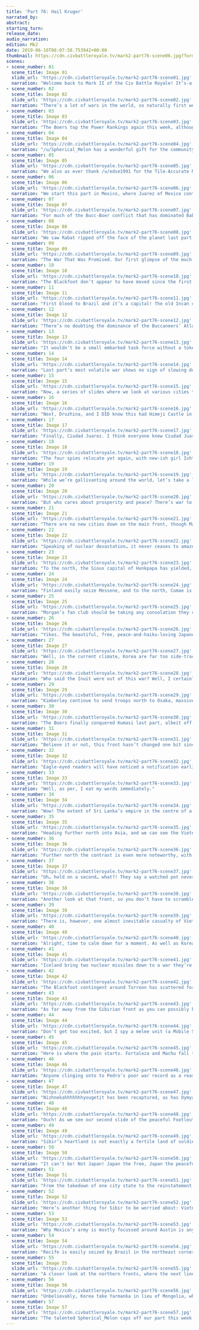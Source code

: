 ```yaml
---
title: 'Part 76: Hail Kruger'
narrated_by: 
abstract: 
starting_turn: 
release_date: 
audio_narration: 
edition: Mk2
date: 2019-06-16T06:07:58.753942+00:00 
thumbnail: https://cdn.civbattleroyale.tv/mark2-part76-scene06.jpg?format=webp&nearlossless=1
scenes:
- scene_number: 01
  scene_title: Image 01
  slide_url: 'https://cdn.civbattleroyale.tv/mark2-part76-scene01.jpg'
  narration: "Welcome back to Mark II of the Civ Battle Royale! It‘s-a-me, Lacsirax Ariscal, resident ranker and erstwhile cartographer. The first time I narrated was Part 28, where we saw THREE eliminations, and the second was Part 35 where... uh... not much happened at all. Let’s see where Part 76 lies on the excitement spectrum! With the nascent war between Brazil and the Buccaneers, the ongoing conflict between Vietnam and the Boers, and the merciless takedown of Yakutia, this part has all the portents of being an absolute corker.\nThis week’s titlecard is the work of the one and only /u/Jru247, the CBR community’s resident Great Artist. For more fantastic OC, news, discussions, drama and general Battle Royale ruckuses, make sure to subscribe to /r/civbattleroyale!"
- scene_number: 02
  scene_title: Image 02
  slide_url: 'https://cdn.civbattleroyale.tv/mark2-part76-scene02.jpg'
  narration: "There’s a lot of wars in the world, so naturally first we come to /u/mazerlaser’s relationship graph to take a look at some of the ones you might have forgotten. The Buccaneers are besieged by bitter rivals, while Japan count Kimberley as a formidable foe. Mexico too face a new threat from the north – the Blackfoot. Iceland and Sweden join Armenia in a period of pacifism, but how long will it last? Both the Nordic nations have large forces trained on each other’s borders, while Armenia just took out Israel, incurring some warmongering penalties on the way."
- scene_number: 03
  scene_title: Image 03
  slide_url: 'https://cdn.civbattleroyale.tv/mark2-part76-scene03.jpg'
  narration: "The Boers top the Power Rankings again this week, although their current combatant Vietnam grabs the second place slot for the first time; indeed, if their push continues and they make landfall on Africa, there might be a big shake-up on the horizon… Anyway, thanks to all the other rankers who work far harder than me to bring these to you every week!\nMore info here: https://www.reddit.com/r/civbattleroyale/comments/548ji1/the_civ_battle_royale_mk_ii_power_rankings_part_75/"
- scene_number: 04
  scene_title: Image 04
  slide_url: 'https://cdn.civbattleroyale.tv/mark2-part76-scene04.jpg'
  narration: "/u/Spherical_Melon has a wonderful gift for the community: the Tile-Accurate City Map! With population sizes, roads and rivers, it’s a brilliant map to open at full resolution and get lost in. For those wondering what happened to my City Maps, I still have the time but unfortunately my partner in crime /u/Malssistra, who updates Annals of the Worlds (the base of my City Map), is too busy at the moment, so they’ve gone on hold until his work frees up a little."
- scene_number: 05
  scene_title: Image 05
  slide_url: 'https://cdn.civbattleroyale.tv/mark2-part76-scene05.jpg'
  narration: "We also as ever thank /u/edse1991 for the Tile-Accurate Map; of most note here is how tiny Yakutia looks. Remember when they were the sleeping giants? Now they’re more like bullied dwarves. Could Korea finish the job this part? Well, there’s only one way to find out – onwards to the main event!"
- scene_number: 06
  scene_title: Image 06
  slide_url: 'https://cdn.civbattleroyale.tv/mark2-part76-scene06.jpg'
  narration: "We start this part in Mexico, where Juarez of Mexico continues to stave off the incessant Australian navy. Parkes’ fleet currently controls Merida, Waipahu and Torreon, the three main cities at stake in this war; they’re also making a half-hearted push on Monterrey. This is a familiar scene, and Australia’s difficulty in holding any territory or making mainland progress has been a major bugbear for the Power Rankers, who this week placed Australia sixth, their lowest ranking since Part 3. And in Part 3, said rankers placed China fourth. Ah, hindsight.\nAnyway, Mexico, for once, doesn’t appear to be on the verge of retaking any cities from Australia. Perhaps that’s because of the Buccaneer Power Armour stalking the southern lands near Mexico City, drawing the attention of Juarez’s meagre land forces. To the northwest, a new threat looms – Blackfoot paratroopers far outnumber the lone marine sitting in Veracruz. Crowfoot and Juarez have long had beef, but this time the Blackfoot are on the front-foot. Will Crowfoot know how to handle this novelty?"
- scene_number: 07
  scene_title: Image 07
  slide_url: 'https://cdn.civbattleroyale.tv/mark2-part76-scene07.jpg'
  narration: "For much of the Bucc-Boer conflict that has dominated Babylonian media for the past five parts or so, one consistent theme has been Cap’n Morgan’s dominance in the Mediterranean theatre. It looks like that might be about to change; a lone submarine stalks the Gulf of Sirte while a whole host of embarked Boer units have materialized around Panormus. As Nebuchadnezzar has so kindly highlighted for us, this area is a vital air base for Morgan, and while the war with the Boers has basically become a rout by now, these planes could be incredibly useful in the new front against Finland. They’ll be less useful if the Boers take the Sicilian cities, though. Well, they’ll be less exist-y. If there’s any solace for the Buccs, it’s that as ever the Boers have mainly taken vertols and hover tanks to battle – neither of which can capture cities. To the north, just in shot, Finnish forces surround Messene. I don’t think that town’s rum industries are long for this world. Vodka production is skyrocketing, mind you."
- scene_number: 08
  scene_title: Image 08
  slide_url: 'https://cdn.civbattleroyale.tv/mark2-part76-scene08.jpg'
  narration: "We saw Rabat ripped off the face of the planet last part, but one aspect that went relatively unnoticed is its position on top of a uranium mine. That’s four free uraniums for whoever is lucky enough to settle the area! It also means that the Buccs have less uranium to play with, at the moment. That should be some solace for the citizens of Mexico, the Boer Ryk and Brazil. As ever, both Bucc and Boer territory lie devastated and mostly empty. Morgan controls the coastline at the moment, but Kruger’s orange army is advancing on Bamako. Of course, we could be seeing another Kumasi moment, where the Boers surround the city with ranged units and wonder why they can’t enter."
- scene_number: 09
  scene_title: Image 09
  slide_url: 'https://cdn.civbattleroyale.tv/mark2-part76-scene09.jpg'
  narration: "The War That Was Promised. Our first glimpse of the much-hyped conflict between Brazil and the Buccaneers this part, and it’s the expected story: Brazilian armies swarming into Bucc America with next-to-no resistance. This particular area, the old Incan territory, is probably the most defensible region that Brazil have set their sights on, with mountains impeding much of Pedro’s land army and the vestiges of Morgan’s once indomitable navy defending the coastline – in fact, just out of shot, making incursions into the Brazilian sea around Valparaiso. Further north is a different story; with the Amazon rainforest that has long made conflict in South America so painfully slow almost entirely chopped down, it’s possible we’re about to see a very quick colour change."
- scene_number: 10
  scene_title: Image 10
  slide_url: 'https://cdn.civbattleroyale.tv/mark2-part76-scene10.jpg'
  narration: "The Blackfoot don’t appear to have moved since the first turn of the war with Mexico, but already we can see where the damage will be dealt. Hunkpapa, the Sioux’s old capital, is down to deep red health and has plenty a melee unit in sight. While it would be absolutely memeworthy if Crowfoot resurrected Sitting Bull AGAIN, the chances are much slimmer than in the past, as Crowfoot has the momentum and advantage this time round (empires only tend to liberate cities when they feel they absolutely can’t keep it). They have open borders with the Inuit, but it’s also worth noting they have open borders with Australia, so Parkes’ occupation of Torreon isn’t impeding them at all."
- scene_number: 11
  scene_title: Image 11
  slide_url: 'https://cdn.civbattleroyale.tv/mark2-part76-scene11.jpg'
  narration: "First blood to Brazil and it’s a capital! The old Incan centre of Cusco falls to a comfortable regiment of Brazilian paratroopers. For those hoping Pedro would still be incapable of taking cities… that hope is sure looking forlorn now. Interestingly, the coastal cities of Tiwanaku and Vitcos have been bombed to zero health in lieu of any raids on Fortaleza and Machu, Brazil’s visible next two targets. Perhaps Pedro is confident his land army needs no such support up north, while using his bombers on the Peruvian coast now will allow him to deploy relatively few land troops in the difficult terrain of the Andes. Indeed, Vitcos looks like it might fall next turn – and though the Buccaneers certainly have a navy nearby, it’s predictably mostly carriers."
- scene_number: 12
  scene_title: Image 12
  slide_url: 'https://cdn.civbattleroyale.tv/mark2-part76-scene12.jpg'
  narration: "There’s no doubting the dominance of the Buccaneers’ Atlantic fleet, mind. Brazil have sent a task force to the Cabo Verde city of Sale, but one has to think Morgan’s navy will easily retake the settlement should it fall. Goiania and Manaus, two vital air force centres, are also threatened by the Black Armada, though there’s no immediate danger. How Brazil managed to deploy a carrier so deep into the North Atlantic beats me, though sadly its load is not a nuclear one. On land, Belo Horizonte and Recife, both cities founded by Brazil, look to be reclaimed imminently."
- scene_number: 13
  scene_title: Image 13
  slide_url: 'https://cdn.civbattleroyale.tv/mark2-part76-scene13.jpg'
  narration: "It wouldn’t be a small embarked task force without a token Great Person, and it’s a Great Musician that Brazil have taken to Sale; in this day and age, you have to wonder if the rousing folk songs have been replaced by energetic electropop. The prevalence of Boer ranged units in the area raises an interesting scenario: many wondered if the Boer-Bucc war might mean orange landfall on South America – but perhaps Brazil can seize Bamako before the Boers and build a new Portuguese Guinea? It is in the exact same place as the historical one, modern-day Guinea-Bissau. Still, they’ve got to take Sale first."
- scene_number: 14
  scene_title: Image 14
  slide_url: 'https://cdn.civbattleroyale.tv/mark2-part76-scene14.jpg'
  narration: "Last part’s most volatile war shows no sign of slowing down – well, unless Korea decides to peace out to tackle the far greater threat of Canadian zombies. Assuming he doesn’t, Nizhnekolymsk is next on the chopping block, while Oymyakon is also looking increasingly vulnerable. Yakutian marines might flip back Elgyay, so they have that going for them. The Inuit are nowhere in sight, while a lone Mongol SAM is a little too late to the Elgyay Occupation Party."
- scene_number: 15
  scene_title: Image 15
  slide_url: 'https://cdn.civbattleroyale.tv/mark2-part76-scene15.jpg'
  narration: "Now, a series of slides where we look at various cities that you may or may not have known contained wonders. Hoorah! First, the Sri Lankan city of Kandy, which I assuredly didn’t known had the Sistine Chapel in. Not the most useful wonder for a domination victory, but hey – Sri Lanka have a wonder! Who knew? Also guys, if you want nutmeg, there’s a feeble looking Kimberley nearby who might know where that is…"
- scene_number: 16
  scene_title: Image 16
  slide_url: 'https://cdn.civbattleroyale.tv/mark2-part76-scene16.jpg'
  narration: "Next, Druzhina, and I DID know this had Himeji Castle in, but it’s worth highlighting as the city has just flipped to Korea from Yakutia. A combat bonus to units in friendly territory stacked with the Great Wall (now obsolete) was potentially a big reason as to why very few civs could make any headway into their sturdy empire. With it gone, the fall of Yakutia should accelerate even further, while Korea will enjoy a nice defensive bonus in the wars to come."
- scene_number: 17
  scene_title: Image 17
  slide_url: 'https://cdn.civbattleroyale.tv/mark2-part76-scene17.jpg'
  narration: "Finally, Ciudad Juarez. I think everyone knew Ciudad Juarez had Stonehenge, right? The mountainside stone circle on which our lord and saviour Aslan was first resurrected in the name of Catholicism? That faith bonus will come in handy for namesake Benito Juarez, as he’ll need a hell of a lot of faith to believe his crippled empire can stand against the Blackfoot, the Buccs and Australia."
- scene_number: 18
  scene_title: Image 18
  slide_url: 'https://cdn.civbattleroyale.tv/mark2-part76-scene18.jpg'
  narration: "The four spies relocate yet again, with new-ish girl Ishtar hanging around in Santiago de Chile, now a Brazilian stronghold, and Semiramis making her way to Qashliq, capital of Sibir; there they’ll continue their crucial role in discovering which long-forgotten empires modern world leaders arbitrarily and inexplicably still have a grudge against."
- scene_number: 19
  scene_title: Image 19
  slide_url: 'https://cdn.civbattleroyale.tv/mark2-part76-scene19.jpg'
  narration: "While we’re gallivanting around the world, let’s take a look at one of the planet’s least celebrated population centres – the so called Footleutians, a terrible portmanteau that I came up with about 60 parts ago. Yes, the Inuit and the Blackfoot have been at peace so long that these islands haven’t yet been absorbed by the White Walkers. The Inuit Sikutsipmaik stands at a healthy 31 pop, with Crowfoot’s Kiyi and Ahkaiyikokakinik not far behind. Despite being freezing cold, these islands are probably among the most prosperous, peaceful and desirable settlements on the Cylinder."
- scene_number: 20
  scene_title: Image 20
  slide_url: 'https://cdn.civbattleroyale.tv/mark2-part76-scene20.jpg'
  narration: "But who cares about prosperity and peace? There’s war to be had! Brazil’s attack on Sale has completely evaporated, leaving only the Great DJs milling about unprotected. The coast of Africa is still black, the land is still blackened, and the Boers have still drawn a blank on how to take cities. The Buccaneer navy waits to retake the poor towns as soon as they fall anyway, while another branch of Morgan’s fleet rounds the head of Brazil, looking to further disrupt the scattered Brazilian navy if not actually damage their cities. Brazil’s aerial advantage continues all the way down the coast to Duque de Caxias, mind."
- scene_number: 21
  scene_title: Image 21
  slide_url: 'https://cdn.civbattleroyale.tv/mark2-part76-scene21.jpg'
  narration: "There are no new cities down on the main front, though Machu is certain to fall soon, and Brazil have pulled a fleet out of nowhere on the Pacific coastline – the bombed out husks of Tiwanaku and Vitcos might be falling a lot sooner than expected, too. Of course, Morgan has reacted to the chaos the only way he knows how, and even as we speak nuclear bombs are being brought down to the front. The question is – where will the Buccaneers’ itchy trigger fingers strike? A well deployed nuke might be enough to throw the Brazilian advance into disarray, and force them to resort to their tried and true tactics of sitting around doing nothing."
- scene_number: 22
  scene_title: Image 22
  slide_url: 'https://cdn.civbattleroyale.tv/mark2-part76-scene22.jpg'
  narration: "Speaking of nuclear devastation… it never ceases to amaze me just how on fire Mexico is. Literally, not figuratively. The Blackfoot swoop through Torreon, ensuring Australia have a tight hold on the city; it’s testament to their fall from grace that their acquisitions are being protected by the Blackfoot. Crowfoot might manage what Parkes has struggled to achieve and secure Monterrey, too. Almost every Mexican city in this shot is on the front line, now; that’s got to be a terrifying prospect for any residual Mexico fans out there."
- scene_number: 23
  scene_title: Image 23
  slide_url: 'https://cdn.civbattleroyale.tv/mark2-part76-scene23.jpg'
  narration: "To the north, the Sioux capital of Hunkpapa has yielded, and it appears there will be no fourth coming for Sitting Jesus today. Oglala, the location of the majority of Mexico’s air force, is next in line. There’s also a cheeky pincer movement taking place on Ahahpitape, a Blackfoot-founded city. Those who are concerned about the lack of growth in Inuit Canada should be calmed by the sight of Inuit Texas, a land replete with high population cities. Despite that, their army appears to hold the superiority only in technological terms now – the days of a terrifying Inuit carpet are over, it seems."
- scene_number: 24
  scene_title: Image 24
  slide_url: 'https://cdn.civbattleroyale.tv/mark2-part76-scene24.jpg'
  narration: "Finland easily seize Messene, and to the north, Cumae is surrounded by XCOMs. The old Roman cities of Antium and Arretium face a more interesting future, with both Finnish and Boer troops closing in. The Boers clearly have the numbers, but Kekkonen has brought more melee units. Either way, their time under the pirate banner seems short-lived."
- scene_number: 25
  scene_title: Image 25
  slide_url: 'https://cdn.civbattleroyale.tv/mark2-part76-scene25.jpg'
  narration: "Morgan’s fan club should be taking any consolation they can get, and that consolation comes in the form of Iberiarrrr, which barely appears to be on Kruger and Kek’s agendas. Finland have set a token two XCOMs to Coimbra, and much of the land is still pillaged, but high-population cities Lisbon and Porto seem relatively safe. To the north, Iceland’s fleet looms; many of Ingolfur’s supporters have expressed a desire to backstab their OCP-allies and swoop into Iberia, taking it for themselves. With minimal Bucc land units on the peninsula (why does that sound familiar?), Iceland would walk an invasion, but perhaps their sights are set elsewhere. Sweden look increasingly threatening."
- scene_number: 26
  scene_title: Image 26
  slide_url: 'https://cdn.civbattleroyale.tv/mark2-part76-scene26.jpg'
  narration: "Yikes. The beautiful, free, peace-and-haiku-loving Japanese might be meeting their maker soon, as Kimberley actually looks to capture Osaka, their first conquest since their war with Sri Lanka aeons ago. There’s even an atomic bomb stationed nearby, though Jandamarra hardly needs to use it. How will Korea react to their BFFs being wiped off the Cylinder?"
- scene_number: 27
  scene_title: Image 27
  slide_url: 'https://cdn.civbattleroyale.tv/mark2-part76-scene27.jpg'
  narration: "Well, in the current climate, Korea are far too side-tracked to worry about a paltry city-state ally! They’ve trained their armies on Yarmanka, Oymyakon AND Nizhnekolymsk. Tygyn Darkhan’s Yakutia is being absolutely ripped to shreds. Count how many Great Death Robots you can see; Korea are one of very few civs to use them as the main backbone of the army."
- scene_number: 28
  scene_title: Image 28
  slide_url: 'https://cdn.civbattleroyale.tv/mark2-part76-scene28.jpg'
  narration: "Who said the Inuit were out of this war? Well, I certainly did, but I could be standing corrected as a snow-hearted Robot Infantry comes within spitting distance of Zhigansk. The Inuit’s failure to capitalise on a weak Yakutia is only very partially their fault; Finland’s peacekeepers have impeded the White Walkers every step of the way. But if they can move their navy past Olenyok, they might still be able to grab some of those coastal cities before the Korean juggernaut can reach them."
- scene_number: 29
  scene_title: Image 29
  slide_url: 'https://cdn.civbattleroyale.tv/mark2-part76-scene29.jpg'
  narration: "Kimberley continue to send troops north to Osaka, massively overestimating the scale of Japan’s defences. Hawaii, allegedly also at war with Japan, make no such attempt; perhaps they don’t have open borders with Australia. But at least they’ve appeared in the part, so whichever power ranker winds up with them will be able to say ‘Hawaii appeared this part!’"
- scene_number: 30
  scene_title: Image 30
  slide_url: 'https://cdn.civbattleroyale.tv/mark2-part76-scene30.jpg'
  narration: "The Boers finally conquered Kumasi last part, albeit off-screen. Here’s more concrete evidence for any remaining unbelievers. The city, apparently once the capital of a people called the “Ashanti”, has been absolutely decimated by the siege – but if there’s one thing the Boers are good at, it’s rapid regrowth."
- scene_number: 31
  scene_title: Image 31
  slide_url: 'https://cdn.civbattleroyale.tv/mark2-part76-scene31.jpg'
  narration: "Believe it or not, this front hasn’t changed one bit since the start of the part, which is a welcome change for a region that swaps its flags faster than its toilet roll. The Boers’ infatuation with ranged units continues to impede their advances, and unsurprisingly the Buccaneers aren’t about to push forward on land. Now Carthage and Marrakech have been taken out of the equation, you really feel that both sides have lost heart in this matchup."
- scene_number: 32
  scene_title: Image 32
  slide_url: 'https://cdn.civbattleroyale.tv/mark2-part76-scene32.jpg'
  narration: "Eagle-eyed readers will have noticed a notification earlier revealing the fall of Zhigansk to Inuit forces – it’s nice to see that they haven’t been completely written out of this dogpile. Not only that, but Mongolia have managed to claim a new prize too – despite Yarmanka sitting on zero health right by their borders and the brunt of their army, they’ve leapfrogged the city and taken Oymyakon instead. Fortunately for Korea, they’ve open borders with Genghis’ Khanate, and won’t be shut off from invading the rest of poor Yakutia’s territory. They too however have brought far too many ranged units to battle, and are struggling to find a melee unit to seize sitting duck Nizhnekolymsk, while Yarmanka looks just out of range from that GDR if I know my Zones of Control."
- scene_number: 33
  scene_title: Image 33
  slide_url: 'https://cdn.civbattleroyale.tv/mark2-part76-scene33.jpg'
  narration: "Well, as per, I eat my words immediately."
- scene_number: 34
  scene_title: Image 34
  slide_url: 'https://cdn.civbattleroyale.tv/mark2-part76-scene34.jpg'
  narration: "Wow! The extent of Sri Lanka’s empire in the centre of a screenshot! All two of their fans must be rejoicing. Harbouring Ethiopian refugees might attract the ire of the Boers, but there’s a Vietnam buffer between the two, currently; Vietnam also, amusingly, provides a buffer strip of sea between Sri Lanka and their own Arabian colony. To the northwest, the Boers finally manage to push back Vietnam’s army, though as ever they’ve brought a whole host of ranged units, so Vung Tau and Najran might be safe for now. To the southwest, the Ashanti Pikeman continues his break for the Maldives, convening with the Burmese Musician for a brief oceanic romantic fling."
- scene_number: 35
  scene_title: Image 35
  slide_url: 'https://cdn.civbattleroyale.tv/mark2-part76-scene35.jpg'
  narration: "Heading further north into Asia, and we can see the Vietnamese-Sibirian borderlands, in the wake of Sibir’s occupation of Afghanistan. Kuchum Khan has certainly had his army drained by the longer-than-it-needed-to-be war, but the infrastructure is there to get the ball rolling again soon. Vietnam meanwhile have carpeted the Drone UAV like crazy – they’re good units but they are – sigh – ranged. That said, there are enough melee units scattered about that you’d have to think they’d bring the hurt down on Sibir in any immediate war."
- scene_number: 36
  scene_title: Image 36
  slide_url: 'https://cdn.civbattleroyale.tv/mark2-part76-scene36.jpg'
  narration: "Further north the contrast is even more noteworthy, with the bulk of Vietnam’s enormous army focussed here. Hell, they could take down Korea, Mongolia OR Sibir with this army, but I do wish they had a better balance of units. They also don’t exactly have the biggest airforce, though Sibir and Mongolia’s aren’t exactly much better."
- scene_number: 37
  scene_title: Image 37
  slide_url: 'https://cdn.civbattleroyale.tv/mark2-part76-scene37.jpg'
  narration: "Uh… hold on a second… what?! They say a watched pot never boils, but this pot just superheated and brimmed RIGHT over! Vietnam declare war on Sibir! Is it a retaliation for Sibir declaring war on Tibet (arbitrarily with Sweden)? Is the alliance real?! All jokes aside, this is an enormous DoW from Vietnam – although they do have to watch for the Boer threat, they appear to have quite the army capable of taking down Sibir a peg or two. Holy moly."
- scene_number: 38
  scene_title: Image 38
  slide_url: 'https://cdn.civbattleroyale.tv/mark2-part76-scene38.jpg'
  narration: "Another look at that front, so you don’t have to scramble back a few slides. Sibir do have some semblance of an army mobilized at the front, but all of former Afghanistan is surely a goner, and Bamda to the northeast doesn’t look too healthy either. If Vietnam really pick up momentum here, this could be an absolute game-changer."
- scene_number: 39
  scene_title: Image 39
  slide_url: 'https://cdn.civbattleroyale.tv/mark2-part76-scene39.jpg'
  narration: "There is, however, one almost inevitable casualty of Vietnamese Coalition. Yes, tender, beautiful Nedong is almost certainly going to fall to Sibir. If nothing else, it will give Sibir a rather amusing enclave within exclave-maesters and rivals Finland."
- scene_number: 40
  scene_title: Image 40
  slide_url: 'https://cdn.civbattleroyale.tv/mark2-part76-scene40.jpg'
  narration: "Alright, time to calm down for a moment. As well as Korea’s ploys to destroy the remnants of Canada, they’ve also set their sights on the poor old Ethiopian refugees sitting out in Sri Lanka. As with many of these ploys, it’s an unlikely war; has any major nation actually declared war on a civ with no cities? I haven’t seen it."
- scene_number: 41
  scene_title: Image 41
  slide_url: 'https://cdn.civbattleroyale.tv/mark2-part76-scene41.jpg'
  narration: "Iceland bring two nuclear missiles down to a war they’re not fighting any more, but bigger news is that Finland have seized Panormus and Antium, possibly taking out fifteen Buccaneer planes and bombs. It also catapults the Boer army over to Funchal, a city it is just as difficult to take with ranged units alone. Arretium is next in line, bringing with it another six planes."
- scene_number: 42
  scene_title: Image 42
  slide_url: 'https://cdn.civbattleroyale.tv/mark2-part76-scene42.jpg'
  narration: "The Blackfoot contingent around Torreon has scattered for some reason, with the brunt heading north towards Ahahpitape. Oglala has largely been relinquished, with Mexico fielding a lone marine to defend the old Sioux town. At least the Buccaneer threat has virtually vanished, with Morgan having more pressing matters at hand. Australia have a fleet in the Gulf of California approaching Monterrey, but quel surprise, it’s made up of ranged units. Texas are kicking themselves that they peaced out when they did, as their old capital Austin would be easy pickings now."
- scene_number: 43
  scene_title: Image 43
  slide_url: 'https://cdn.civbattleroyale.tv/mark2-part76-scene43.jpg'
  narration: "As far away from the Sibirian front as you can possibly be, Vietnam field a tiny little contingent of artillery and associated forces. This area of Inuit territory has long been an underpopulated one, and it doesn’t look like that’s changing – but, I mean, it is freezing cold icy wasteland, so don’t feel too down Walker Supporters. I’d be more concerned about the lack of Inuit land units – aren’t they meant to be a military powerhouse?"
- scene_number: 44
  scene_title: Image 44
  slide_url: 'https://cdn.civbattleroyale.tv/mark2-part76-scene44.jpg'
  narration: "Don’t get too excited, but I spy a melee unit (a Mobile SAM to be exact) next to Fort-de-France. At least I think it’s a Mobile SAM. I always get confused between those and rocket artillery. Sale and Bamako hilariously hang on, while the Brazilian Great DJ bravely heads further into Buccaneer territory, blasting his terrifying EDM at the terrified pirates, who know only sea shanties."
- scene_number: 45
  scene_title: Image 45
  slide_url: 'https://cdn.civbattleroyale.tv/mark2-part76-scene45.jpg'
  narration: "Here is where the pain starts. Fortaleza and Machu fall to Brazil, paratroopers swarm around Belo Horizonte and Recife, and boy, that isn’t all."
- scene_number: 46
  scene_title: Image 46
  slide_url: 'https://cdn.civbattleroyale.tv/mark2-part76-scene46.jpg'
  narration: "Anyone clinging onto to Pedro’s poor war record as a reason for hope can commence crying… now! Let’s count the cities down: Tiwanaku, Vitcos, Vilcabamba, Machu, Fortaleza… that’s five cities in one turn! And by the looks of it the Buccaneers have zero opportunities to retake ANY of those cities – even the coastal cities have only a tiny Buccaneer contingent of carriers and other non-city-capturing units hovering around nearby. Oh, and a half-dead tank. One thing’s for sure – that Icelandic musician has quite the saga to pen. This is a rout of the highest order."
- scene_number: 47
  scene_title: Image 47
  slide_url: 'https://cdn.civbattleroyale.tv/mark2-part76-scene47.jpg'
  narration: "Nizhnekahhhhhhhyougetit has been recaptured, as has Oymyakon, which puts an end to the Mongolian Dream. It’s an admirable defence, and ultimately a futile one; Korea’s next wave is incoming, and Yakutia have very few reserves to mount any kind of further counterattack."
- scene_number: 48
  scene_title: Image 48
  slide_url: 'https://cdn.civbattleroyale.tv/mark2-part76-scene48.jpg'
  narration: "Ouch! As we see our second slide of the peaceful Footleutians (in one part? Okay Nebby), we receive the news that the Inuit have joined the Buccaneer coalition. Despite the undeniable power of the Inuit, they’ve proven a fairly unimpressive combatant in the Caribbean theatre before, so aside from Cincinnati the Buccaneers should be safe. Emphasis on should – you’d be a fool to write the Inuit out of any war. If they don’t break through it will be at best a distraction for the Buccaneer that could be deployed elsewhere; at worst they could cause catastrophic damage to the Buccaneers’ core."
- scene_number: 49
  scene_title: Image 49
  slide_url: 'https://cdn.civbattleroyale.tv/mark2-part76-scene49.jpg'
  narration: "Sibir’s heartland is not exactly a fertile land of soldier trees and tank vineyards. Nosirree. It’s as barren as a Buccaneer barracks, with as many workers as soldiers, and some very outdated indeed (I spy an artillery or five). Should Vietnam break through the rough terrain that separates the two – and don’t get me wrong, that’s a big, big should – there is very little reason to believe Sibir can hold onto their core for any meaningful amount of time."
- scene_number: 50
  scene_title: Image 50
  slide_url: 'https://cdn.civbattleroyale.tv/mark2-part76-scene50.jpg'
  narration: "It can’t be! Not Japan! Japan the free, Japan the peaceful, Poom the terrible haiku poet’s pride and joy! But all men must die, and it’s Meiji’s turn this time round. Unless that cavalry retakes the city. Might happen. But I’m going to eulogise now because it seems unlikely that Japan will make the part out alive regardless, with a large Kimberley navy still loitering around.\nBelieve it or not, Japan were once considered one of the Pacific’s greatest powers; at their peak they controlled an empire from the tip of Kamchatka down to north Luzon, and even held the Inuit for a time. Their downfall would come shortly after they played their part in the partition of the Philippines; Australia, on a high, immediately declared war on Japan and very quickly seized control of the main islands, despite a sterling defence from Korean peacekeepers. Yakutia took all but one of their remaining cities, Osaka, where they continued to remain for generations despite overwhelming odds. When the Kimberley-Texas-Hawaii coalition declared war on Japan, at the same time as the Boer coalition was rumbling, many laughed. They’re not laughing now. Rest in peace, sweet Meiji Emperor."
- scene_number: 51
  scene_title: Image 51
  slide_url: 'https://cdn.civbattleroyale.tv/mark2-part76-scene51.jpg'
  narration: "From the takedown of one city state to the reinstatement of another, as Tibet re-joins the Rump State club with the capture of Nedong. Their Ukrainian ambitions have been thwarted – as if anyone but Songsten Gampo expected them to succeed, anyway. Tibet are now at peace with the Kimberley and Sri Lanka, and Vietnam should protect their capital from the Sibirian menace, so Gampo is down but not out."
- scene_number: 52
  scene_title: Image 52
  slide_url: 'https://cdn.civbattleroyale.tv/mark2-part76-scene52.jpg'
  narration: "Here’s another thing for Sibir to be worried about: Vietnam has made timely peace with the Boers, sadly taking no comedic cities in the treaty, as is tradition for them. This does still leave them as one of the few civs to have gone to war with the Boers and won, however, and unless Hawaii declare war the Arabian peninsula looks secure. While we’re here, note how much of Ethiopia has already been annexed by the Boers – a sure sign they’re going to get those on the path to recovery sooner rather than later. Still, without a major base on mainland Asia, it’s going to be hard for them to push against Vietnam in the future – a must if they want to secure Eurasia and indeed the game."
- scene_number: 53
  scene_title: Image 53
  slide_url: 'https://cdn.civbattleroyale.tv/mark2-part76-scene53.jpg'
  narration: "Why Mexico’s army is mostly focussed around Austin is anyone’s guess, but luckily for him the war effort appears to be stalling. Wahpekute has taken a lick of damage but it’s some turns off falling. If Mexico can bide their time long enough, they could feasibly still come out of these wars with their dignity intact. Baja California is surely lost for good, though."
- scene_number: 54
  scene_title: Image 54
  slide_url: 'https://cdn.civbattleroyale.tv/mark2-part76-scene54.jpg'
  narration: "Recife is easily seized by Brazil in the northeast corner, and still the onslaught doesn’t look like it’s been depleted at all. Peruvian progress might be slower now, with Corihuayrachina enjoying some naval defence, but there is an advanced destroyer nearby waiting for the opportunity to strike. To the northwest, Australia’s Galapagos navy looks like it could pile some hurt on Central America."
- scene_number: 55
  scene_title: Image 55
  slide_url: 'https://cdn.civbattleroyale.tv/mark2-part76-scene55.jpg'
  narration: "A closer look at the northern fronts, where the next line of Buccaneer cities lie undamaged – a state they’re unlikely to stay in. Two paratroopers have made it all the way up to Freeport, where they’ll see a small Buccaneer contingent sitting around Parana, practically Morgan’s only land army on the continent remaining. The hurt is far from over. In fact, I think it’s only just begun."
- scene_number: 56
  scene_title: Image 56
  slide_url: 'https://cdn.civbattleroyale.tv/mark2-part76-scene56.jpg'
  narration: "Unbelievably, Korea take Yarmanka in lieu of Mongolia, who had practically the whole horde positioned next to the city. They also take Suntar, and are closing in on Yakutia’s makeshift capital of Tomtor, one of the largest cities in the Arctic Circle. If it’s in the Arctic Circle. I can’t remember how low down it goes. Mongolia recapture Oymyakon, and the Inuit could still take Tyukanskoye but after that, White Walker progress seems unlikely. Ah well, they have the Buccaneers to pick on now. Brazilian peacekeepers are being quite the nuisance, but you still get the burning feeling that Tygyn Darkhan isn\u2019t long for the world. It\u2019s worth bearing in mind that in Part 1\u2019s Power Rankings, Yakutia took first place."
- scene_number: 57
  scene_title: Image 57
  slide_url: 'https://cdn.civbattleroyale.tv/mark2-part76-scene57.jpg'
  narration: "The talented Spherical_Melon caps off our part this week with a wonderful illustration of the interminglings of technology seperated by centuries. I‘ve been Lacsirax Ariscal - until next time!\nTPangolin also says to expect another part to be coming this Wednesday."
---
```

